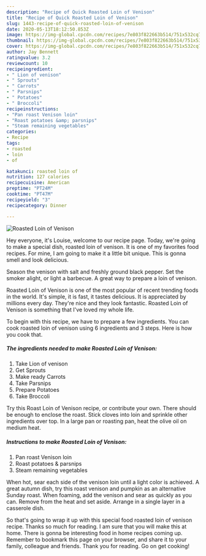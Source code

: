 ```yaml
---
description: "Recipe of Quick Roasted Loin of Venison"
title: "Recipe of Quick Roasted Loin of Venison"
slug: 1443-recipe-of-quick-roasted-loin-of-venison
date: 2020-05-13T18:12:50.853Z
image: https://img-global.cpcdn.com/recipes/7e803f822663b514/751x532cq70/roasted-loin-of-venison-recipe-main-photo.jpg
thumbnail: https://img-global.cpcdn.com/recipes/7e803f822663b514/751x532cq70/roasted-loin-of-venison-recipe-main-photo.jpg
cover: https://img-global.cpcdn.com/recipes/7e803f822663b514/751x532cq70/roasted-loin-of-venison-recipe-main-photo.jpg
author: Jay Bennett
ratingvalue: 3.2
reviewcount: 10
recipeingredient:
- " Lion of venison"
- " Sprouts"
- " Carrots"
- " Parsnips"
- " Potatoes"
- " Broccoli"
recipeinstructions:
- "Pan roast Venison loin"
- "Roast potatoes &amp; parsnips"
- "Steam remaining vegetables"
categories:
- Recipe
tags:
- roasted
- loin
- of

katakunci: roasted loin of 
nutrition: 127 calories
recipecuisine: American
preptime: "PT24M"
cooktime: "PT47M"
recipeyield: "3"
recipecategory: Dinner

---
```



![Roasted Loin of Venison](https://img-global.cpcdn.com/recipes/7e803f822663b514/751x532cq70/roasted-loin-of-venison-recipe-main-photo.jpg)

Hey everyone, it's Louise, welcome to our recipe page. Today, we're going to make a special dish, roasted loin of venison. It is one of my favorites food recipes. For mine, I am going to make it a little bit unique. This is gonna smell and look delicious.

Season the venison with salt and freshly ground black pepper. Set the smoker alight, or light a barbecue. A great way to prepare a loin of venison.

Roasted Loin of Venison is one of the most popular of recent trending foods in the world. It's simple, it is fast, it tastes delicious. It is appreciated by millions every day. They're nice and they look fantastic. Roasted Loin of Venison is something that I've loved my whole life.


To begin with this recipe, we have to prepare a few ingredients. You can cook roasted loin of venison using 6 ingredients and 3 steps. Here is how you cook that.

<!--inarticleads1-->

##### The ingredients needed to make Roasted Loin of Venison:

1. Take  Lion of venison
1. Get  Sprouts
1. Make ready  Carrots
1. Take  Parsnips
1. Prepare  Potatoes
1. Take  Broccoli


Try this Roast Loin of Venison recipe, or contribute your own. There should be enough to enclose the roast. Stick cloves into loin and sprinkle other ingredients over top. In a large pan or roasting pan, heat the olive oil on medium heat. 

<!--inarticleads2-->

##### Instructions to make Roasted Loin of Venison:

1. Pan roast Venison loin
1. Roast potatoes &amp; parsnips
1. Steam remaining vegetables


When hot, sear each side of the venison loin until a light color is achieved. A great autumn dish, try this roast venison and pumpkin as an alternative Sunday roast. When foaming, add the venison and sear as quickly as you can. Remove from the heat and set aside. Arrange in a single layer in a casserole dish. 

So that's going to wrap it up with this special food roasted loin of venison recipe. Thanks so much for reading. I am sure that you will make this at home. There is gonna be interesting food in home recipes coming up. Remember to bookmark this page on your browser, and share it to your family, colleague and friends. Thank you for reading. Go on get cooking!
